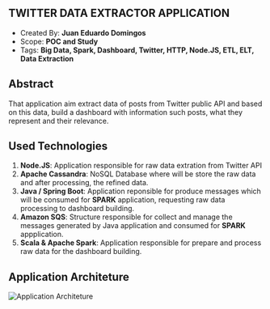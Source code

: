 ## TWITTER DATA EXTRACTOR APPLICATION

> 
 - Created By: **Juan Eduardo Domingos**
 - Scope: **POC and Study**
 - Tags: **Big Data, Spark, Dashboard, Twitter, HTTP, Node.JS, ETL, ELT, Data Extraction**

## Abstract
That application aim extract data of posts from Twitter public API and based on this data, build a dashboard with information such posts, what they represent and their relevance.

## Used Technologies

 1. **Node.JS**: Application responsible for raw data extration from Twitter API
 2. **Apache Cassandra**: NoSQL Database where will be store the raw data and after processing, the refined data.
 3. **Java / Spring Boot**:  Application reponsible for produce messages which will be consumed for **SPARK** application, requesting raw data processing to dashboard building.
 4. **Amazon SQS**:  Structure responsible for collect and manage the messages generated by Java application and consumed for **SPARK** appplication.
 5. **Scala & Apache Spark**: Application responsible for prepare and process raw data for the dashboard building.

## Application Architeture

![Application Architeture](https://raw.githubusercontent.com/jeduardodomingos/big-data-study-case/master/architeture/main-structure.png)
